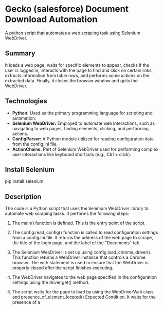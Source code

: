 # Gecko (salesforce) Document Download Automation
A python script that automates a web scraping task using Selenium WebDriver.

## Summary
It loads a web page, waits for specific elements to appear, checks if the user is logged in, interacts with the page to find and click on certain links, extracts information from table rows, and performs some actions on the extracted data. Finally, it closes the browser window and quits the WebDriver.
## Technologies
* **Python:** Used as the primary programming language for scripting and automation.
* **Selenium WebDriver:** Employed to automate web interactions, such as navigating to web pages, finding elements, clicking, and performing actions.
* **ConfigParser:** A Python module utilized for reading configuration data from the config.ini file.
* **ActionChains:** Part of Selenium WebDriver used for performing complex user interactions like keyboard shortcuts (e.g., Ctrl + click).
## Install Selenium
pip install selenium
## Description
The code is a Python script that uses the Selenium WebDriver library to automate web scraping tasks. It performs the following steps:

1. The main() function is defined. This is the entry point of the script.

2. The config.read_config() function is called to read configuration settings from a config.ini file. It returns the address of the web page to scrape, the title of the login page, and the label of the "Documents" tab.

3. The Selenium WebDriver is set up using config.load_chrome_driver(). This function returns a WebDriver instance that controls a Chrome browser. The with statement is used to ensure that the WebDriver is properly closed after the script finishes executing.

4. The WebDriver navigates to the web page specified in the configuration settings using the driver.get() method.

5. The script waits for the page to load by using the WebDriverWait class and presence_of_element_located() Expected Condition. It waits for the presence of a <title> element on the page.

6. The script checks if the user is logged in by checking the page title against the login page title from the configuration settings.

7. If the user is not logged in, the script waits until the user is logged in.

8. Once the user is logged in, the script waits for the "Documents" link to be visible on the page. And the script clicks on the "Documents" tab by calling the click() method on the documents_link element.

9. The script waits for the "View All" link to appear on the page using another WebDriverWait call.

10. If the "View All" link appears within 60 seconds, the script clicks on it using JavaScript execution (driver.execute_script()). If the link does not appear within the timeout period, a timeout exception is caught and a message is printed.

11. The script finds all the table rows that represent each item using presence_of_all_elements_located().

11. The script loops through each item row, starting from the second row (index 1, the first row is the header), and extracts information from each row.

12. Various pieces of information, such as the document name, link to the document, and date of upload, are extracted from each item row using XPath queries.

13. The download_document() custom function is called to download the document associated with each item row. This function takes the WebDriver instance and the link element as arguments and performs the necessary actions to download the document in a new tab.

14. After processing all the item rows, the script closes the current browser window using driver.close(), but keeps the WebDriver session alive.

15. Finally, the script quits the WebDriver using driver.quit().
